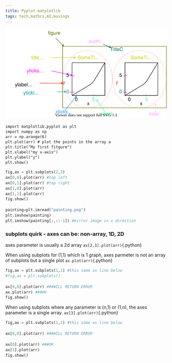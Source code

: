 ```yaml
---
title: Pyplot matplotlib
tags: tech,mathcs,AI,musings
---
```


![](/images/pyimage/pyplot.svg)


``` {.python .numberLines}
import matplotlib.pyplot as plt
import numpy as np
arr = np.arange(6)
plt.plot(arr) # plot the points in the array a
plt.title("My first fitgure")
plt.xlabel("my x-axis")
plt.ylabel("y")
plt.show()
```

``` python
fig,ax = plt.subplots(2,2)
ax[0,0].plot(arr) #top left
ax[0,1].plot(arr) #top right
ax[1,0].plot(arr)
ax[1,1].plot(arr)
fig.show()

painting=plt.imread("painting.png")
plt.imshow(painting)
plt.imshow(painting[:,::-1]) #mirror image in x direction

```

### subplots quirk - axes can be: non-array, 1D, 2D
axes parameter is usually a 2d array `ax[2,3].plot(arr)`{.python}

When using subplots for (1,1) which is 1 graph, axes parmeter is not an array of subplots but a single plot `ax.plot(arr)`{.python}
``` python
fig,ax = plt.subplots(1,1) #this same as line below
#fig,ax = plt.subplots()

ax[0,0].plot(arr) ###WILL RETURN ERROR
ax.plot(arr) ###OK
fig.show()
```

When using subplots where any parameter is (n,1) or (1,n), the axes parameter is a single array. `ax[3].plot(arr)`{.python}

``` python
fig,ax = plt.subplots(1,2) #this same as line below

ax[0,0].plot(arr) ###WILL RETURN ERROR

ax[0].plot(arr) ###OK
ax[1].plot(arr)
fig.show()
```